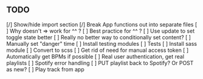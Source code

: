 ## TODO

[/] Show/hide import section
[/] Break App functions out into separate files
[ ] Why doesn't => work for ^^ ?
[ ] Best practice for ^^ ?
[ ] Use update to set toggle state better
[ ] Really no better way to conditionally set content?
[ ] Manually set "danger" time
[ ] Install testing modules
[ ] Tests
[ ] Install sass module
[ ] Convert to scss
[ ] Get rid of need for manual access token
[ ] Automatically get BPMs if possible
[ ] Real user authentication, get real playlists
[ ] Spotify error handling
[ ] PUT playlist back to Spotify? Or POST as new?
[ ] Play track from app
